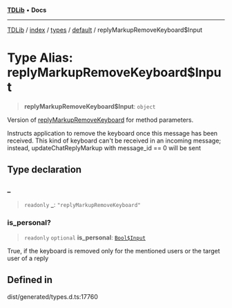 [**TDLib**](../../../../../../README.md) • **Docs**

***

[TDLib](../../../../../../modules.md) / [index](../../../../../README.md) / [types](../../../README.md) / [default](../README.md) / replyMarkupRemoveKeyboard$Input

# Type Alias: replyMarkupRemoveKeyboard$Input

> **replyMarkupRemoveKeyboard$Input**: `object`

Version of [replyMarkupRemoveKeyboard](replyMarkupRemoveKeyboard.md) for method parameters.

Instructs application to remove the keyboard once this message has been received. This kind of keyboard can't be received in an incoming message; instead, updateChatReplyMarkup with message_id == 0 will be sent

## Type declaration

### \_

> `readonly` **\_**: `"replyMarkupRemoveKeyboard"`

### is\_personal?

> `readonly` `optional` **is\_personal**: [`Bool$Input`](Bool$Input.md)

True, if the keyboard is removed only for the mentioned users or the target user of a reply

## Defined in

dist/generated/types.d.ts:17760
